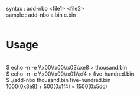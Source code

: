 syntax : add-nbo \<file1\> \<file2\><br>
sample : add-nbo a.bin c.bin<br>
<br>
# Usage<br>
<br>
$ echo -n -e \\x00\\x00\\x03\\xe8 > thousand.bin<br>
$ echo -n -e \\x00\\x00\\x01\\xf4 > five-hundred.bin<br>
$ ./add-nbo thousand.bin five-hundred.bin<br>
1000(0x3e8) + 500(0x1f4) = 1500(0x5dc)<br>

